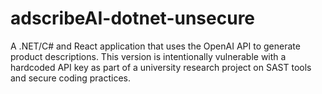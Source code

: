 # adscribeAI-dotnet-unsecure
A .NET/C# and React application that uses the OpenAI API to generate product descriptions. This version is intentionally vulnerable with a hardcoded API key as part of a university research project on SAST tools and secure coding practices.

